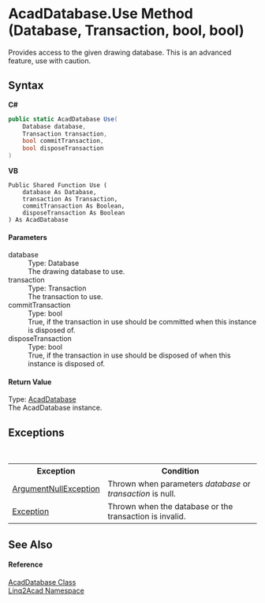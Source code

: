 # AcadDatabase.Use Method (Database, Transaction, bool, bool)
 

Provides access to the given drawing database. This is an advanced feature, use with caution.

## Syntax

**C#**<br />
``` C#
public static AcadDatabase Use(
	Database database,
	Transaction transaction,
	bool commitTransaction,
	bool disposeTransaction
)
```

**VB**<br />
``` VB
Public Shared Function Use ( 
	database As Database,
	transaction As Transaction,
	commitTransaction As Boolean,
	disposeTransaction As Boolean
) As AcadDatabase
```


#### Parameters
<dl><dt>database</dt><dd>Type: Database<br />The drawing database to use.</dd><dt>transaction</dt><dd>Type: Transaction<br />The transaction to use.</dd><dt>commitTransaction</dt><dd>Type: bool<br />True, if the transaction in use should be committed when this instance is disposed of.</dd><dt>disposeTransaction</dt><dd>Type: bool<br />True, if the transaction in use should be disposed of when this instance is disposed of.</dd></dl>

#### Return Value
Type: <a href="T_Linq2Acad_AcadDatabase.md">AcadDatabase</a><br />The AcadDatabase instance.

## Exceptions
&nbsp;<table><tr><th>Exception</th><th>Condition</th></tr><tr><td><a href="https://docs.microsoft.com/dotnet/api/system.argumentnullexception" target="_blank" rel="noopener noreferrer">ArgumentNullException</a></td><td>Thrown when parameters <i>database</i> or <i>transaction</i> is null.</td></tr><tr><td><a href="https://docs.microsoft.com/dotnet/api/system.exception" target="_blank" rel="noopener noreferrer">Exception</a></td><td>Thrown when the database or the transaction is invalid.</td></tr></table>

## See Also


#### Reference
<a href="T_Linq2Acad_AcadDatabase.md">AcadDatabase Class</a><br /><a href="N_Linq2Acad.md">Linq2Acad Namespace</a><br />
